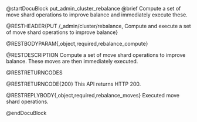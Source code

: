 
@startDocuBlock put_admin_cluster_rebalance
@brief Compute a set of move shard operations to improve balance and immediately execute these.

@RESTHEADER{PUT /_admin/cluster/rebalance, Compute and execute a set of move shard operations to improve balance}

@RESTBODYPARAM{,object,required,rebalance_compute}

@RESTDESCRIPTION
Compute a set of move shard operations to improve balance.
These moves are then immediately executed.

@RESTRETURNCODES

@RESTRETURNCODE{200}
This API returns HTTP 200.

@RESTREPLYBODY{,object,required,rebalance_moves}
Executed move shard operations.

@endDocuBlock
